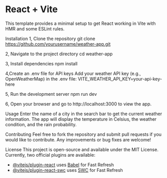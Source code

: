 # React + Vite
This template provides a minimal setup to get React working in Vite with HMR and some ESLint rules.

Installation
1, Clone the repository
git clone https://github.com/yourusername/weather-app.git

2, Navigate to the project directory
cd weather-app

3, Install dependencies
npm install

4,Create an .env file for API keys
Add your weather API key (e.g., OpenWeatherMap) in the .env file:
VITE_WEATHER_API_KEY=your-api-key-here

5, Run the development server
npm run dev

6, Open your browser and go to http://localhost:3000 to view the app.

Usage
Enter the name of a city in the search bar to get the current weather information.
The app will display the temperature in Celsius, the weather condition, and the rain probability.

Contributing
Feel free to fork the repository and submit pull requests if you would like to contribute. Any improvements or bug fixes are welcome!

License
This project is open-source and available under the MIT License.
Currently, two official plugins are available:

- [@vitejs/plugin-react](https://github.com/vitejs/vite-plugin-react/blob/main/packages/plugin-react/README.md) uses [Babel](https://babeljs.io/) for Fast Refresh
- [@vitejs/plugin-react-swc](https://github.com/vitejs/vite-plugin-react-swc) uses [SWC](https://swc.rs/) for Fast Refresh
